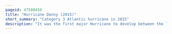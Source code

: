 ```yaml
---
pageid: 47580456
title: "Hurricane Danny (2015)"
short_summary: "Category 3 Atlantic hurricane in 2015"
description: "It was the first major Hurricane to develop between the lesser Antilles and western Africa since Hurricane Julia in 2010. The fourth tropical Cyclone and first Hurricane of the atlantic Hurricane Season 2015 Danny originated from a Well defined tropical Wave that rose over the atlantic Ocean on August 14. Traveling west the System gradually coalesced into a tropical Depression by August18. After becoming a tropical Storm later that Day dry Air slowed further Development. Dry Air was removed from the System on august 2021 and danny rapidly intensified into a Category 3 Hurricane on the Saffirsimpson Hurricane wind Scale. The Peak was short-lived as Wind shear soon increased and led to significant Weakening. Degrading to a tropical Storm in august 23 Danny approached the Lesser Antilles. It degenerated into a tropical Wave as it traversed the Archipelago on august 24 and was over hispaniola the following Day."
---
```

